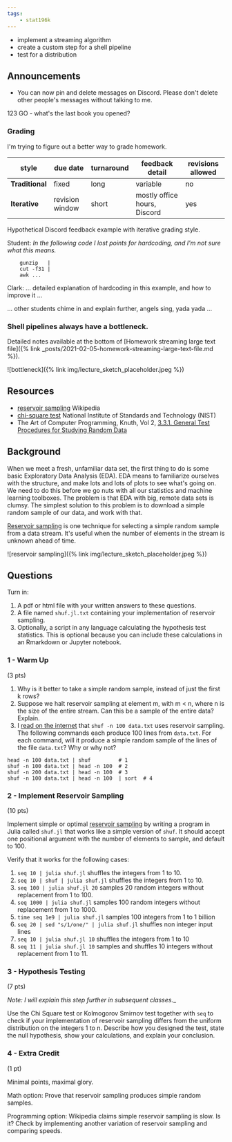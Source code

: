 ```yaml
---
tags:
    - stat196k
---
```


- implement a streaming algorithm
- create a custom step for a shell pipeline
- test for a distribution


## Announcements

- You can now pin and delete messages on Discord.
    Please don't delete other people's messages without talking to me.

123 GO - what's the last book you opened?


### Grading

I'm trying to figure out a better way to grade homework.

style       |  due date     | turnaround  |   feedback detail    |  revisions allowed
------------|---------------|-----              |---------------|----------------
__Traditional__ |  fixed        | long             |  variable     |  no
__Iterative__   |  revision window  | short            | mostly office hours, Discord    | yes

Hypothetical Discord feedback example with iterative grading style.

Student: _In the following code I lost points for hardcoding, and I'm not sure what this means._
```
    gunzip   |
    cut -f31 |
    awk ...
```

Clark: ... detailed explanation of hardcoding in this example, and how to improve it ...
    
... other students chime in and explain further, angels sing, yada yada ...



### Shell pipelines always have a bottleneck.

Detailed notes available at the bottom of [Homework streaming large text file]({% link _posts/2021-02-05-homework-streaming-large-text-file.md %}).

![bottleneck]({% link img/lecture_sketch_placeholder.jpeg %})


## Resources

- [reservoir sampling](https://en.wikipedia.org/wiki/Reservoir_sampling) Wikipedia
- [chi-square test](https://www.itl.nist.gov/div898/handbook/eda/section3/eda35f.htm) National Institute of Standards and Technology (NIST)
- The Art of Computer Programming, Knuth, Vol 2, [3.3.1. General Test Procedures for Studying Random Data](https://learning.oreilly.com/library/view/art-of-computer/9780321635778/ch03a.xhtml)


## Background

When we meet a fresh, unfamiliar data set, the first thing to do is some basic Exploratory Data Analysis (EDA).
EDA means to familiarize ourselves with the structure, and make lots and lots of plots to see what's going on.
We need to do this before we go nuts with all our statistics and machine learning toolboxes.
The problem is that EDA with big, remote data sets is clumsy.
The simplest solution to this problem is to download a simple random sample of our data, and work with that.

[Reservoir sampling](https://en.wikipedia.org/wiki/Reservoir_sampling) is one technique for selecting a simple random sample from a data stream.
It's useful when the number of elements in the stream is unknown ahead of time.

![reservoir sampling]({% link img/lecture_sketch_placeholder.jpeg %})


## Questions

Turn in:

1. A pdf or html file with your written answers to these questions.
2. A file named `shuf.jl.txt` containing your implementation of reservoir sampling.
3. Optionally, a script in any language calculating the hypothesis test statistics.
    This is optional because you can include these calculations in an Rmarkdown or Jupyter notebook.


### 1 - Warm Up

(3 pts)

1. Why is it better to take a simple random sample, instead of just the first k rows?
1. Suppose we halt reservoir sampling at element m, with m < n, where n is the size of the entire stream.
    Can this be a sample of the entire data?
    Explain.
3. I [read on the internet](https://unix.stackexchange.com/a/108604/456485) that `shuf -n 100 data.txt` uses reservoir sampling.
The following commands each produce 100 lines from `data.txt`.
For each command, will it produce a simple random sample of the lines of the file `data.txt`?
Why or why not?
```
head -n 100 data.txt | shuf         # 1
shuf -n 100 data.txt | head -n 100  # 2
shuf -n 200 data.txt | head -n 100  # 3
shuf -n 100 data.txt | head -n 100  | sort  # 4
```


### 2 - Implement Reservoir Sampling

(10 pts)

Implement simple or optimal [reservoir sampling](https://en.wikipedia.org/wiki/Reservoir_sampling) by writing a program in Julia called `shuf.jl` that works like a simple version of `shuf`.
It should accept one positional argument with the number of elements to sample, and default to 100.

Verify that it works for the following cases:

1. `seq 10 | julia shuf.jl` shuffles the integers from 1 to 10.
1. `seq 10 | shuf | julia shuf.jl` shuffles the integers from 1 to 10.
2. `seq 100 | julia shuf.jl 20` samples 20 random integers without replacement from 1 to 100.
2. `seq 1000 | julia shuf.jl` samples 100 random integers without replacement from 1 to 1000.
1. `time seq 1e9 | julia shuf.jl` samples 100 integers from 1 to 1 billion
1. `seq 20 | sed "s/1/one/" | julia shuf.jl` shuffles non integer input lines
1. `seq 10 | julia shuf.jl 10` shuffles the integers from 1 to 10
1. `seq 11 | julia shuf.jl 10` samples and shuffles 10 integers without replacement from 1 to 11.



### 3 - Hypothesis Testing

(7 pts)

_Note: I will explain this step further in subsequent classes.__

Use the Chi Square test or Kolmogorov Smirnov test together with `seq` to check if your implementation of reservoir sampling differs from the uniform distribution on the integers 1 to n.
Describe how you designed the test, state the null hypothesis, show your calculations, and explain your conclusion.


### 4 - Extra Credit

(1 pt)

Minimal points, maximal glory.

Math option:
Prove that reservoir sampling produces simple random samples.

Programming option:
Wikipedia claims simple reservoir sampling is slow.
Is it?
Check by implementing another variation of reservoir sampling and comparing speeds.
